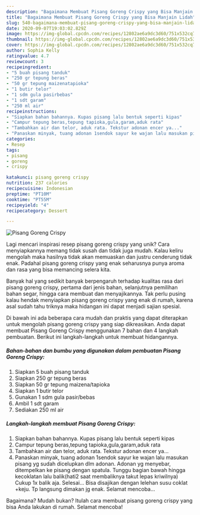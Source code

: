 ```yaml
---
description: "Bagaimana Membuat Pisang Goreng Crispy yang Bisa Manjain Lidah"
title: "Bagaimana Membuat Pisang Goreng Crispy yang Bisa Manjain Lidah"
slug: 540-bagaimana-membuat-pisang-goreng-crispy-yang-bisa-manjain-lidah
date: 2020-09-07T19:03:02.829Z
image: https://img-global.cpcdn.com/recipes/12802ae6a9dc3d60/751x532cq70/pisang-goreng-crispy-foto-resep-utama.jpg
thumbnail: https://img-global.cpcdn.com/recipes/12802ae6a9dc3d60/751x532cq70/pisang-goreng-crispy-foto-resep-utama.jpg
cover: https://img-global.cpcdn.com/recipes/12802ae6a9dc3d60/751x532cq70/pisang-goreng-crispy-foto-resep-utama.jpg
author: Sophia Kelly
ratingvalue: 4.7
reviewcount: 3
recipeingredient:
- "5 buah pisang tanduk"
- "250 gr tepung beras"
- "50 gr tepung maizenatapioka"
- "1 butir telor"
- "1 sdm gula pasirbebas"
- "1 sdt garam"
- "250 ml air"
recipeinstructions:
- "Siapkan bahan bahannya. Kupas pisang lalu bentuk seperti kipas"
- "Campur tepung beras,tepung tapioka,gula,garam,aduk rata"
- "Tambahkan air dan telor, aduk rata. Tekstur adonan encer ya..."
- "Panaskan minyak, tuang adonan 1sendok sayur ke wajan lalu masukan pisang yg sudah dicelupkan dlm adonan. Adonan yg menyebar, ditempelkan ke pisang dengan spatula. Tunggu bagian bawah hingga kecoklatan lalu balik(hati2 saat membaliknya takut lepas kriwilnya) Cukup 1x balik aja. Selesai... Bisa disajikan dengan lelehan susu coklat +keju. Tp langsung dimakan jg enak. Selamat mencoba..."
categories:
- Resep
tags:
- pisang
- goreng
- crispy

katakunci: pisang goreng crispy 
nutrition: 237 calories
recipecuisine: Indonesian
preptime: "PT10M"
cooktime: "PT55M"
recipeyield: "4"
recipecategory: Dessert

---
```



![Pisang Goreng Crispy](https://img-global.cpcdn.com/recipes/12802ae6a9dc3d60/751x532cq70/pisang-goreng-crispy-foto-resep-utama.jpg)

Lagi mencari inspirasi resep pisang goreng crispy yang unik? Cara menyiapkannya memang tidak susah dan tidak juga mudah. Kalau keliru mengolah maka hasilnya tidak akan memuaskan dan justru cenderung tidak enak. Padahal pisang goreng crispy yang enak seharusnya punya aroma dan rasa yang bisa memancing selera kita.

Banyak hal yang sedikit banyak berpengaruh terhadap kualitas rasa dari pisang goreng crispy, pertama dari jenis bahan, selanjutnya pemilihan bahan segar, hingga cara membuat dan menyajikannya. Tak perlu pusing kalau hendak menyiapkan pisang goreng crispy yang enak di rumah, karena asal sudah tahu triknya maka hidangan ini dapat menjadi sajian spesial.




Di bawah ini ada beberapa cara mudah dan praktis yang dapat diterapkan untuk mengolah pisang goreng crispy yang siap dikreasikan. Anda dapat membuat Pisang Goreng Crispy menggunakan 7 bahan dan 4 langkah pembuatan. Berikut ini langkah-langkah untuk membuat hidangannya.

<!--inarticleads1-->

##### Bahan-bahan dan bumbu yang digunakan dalam pembuatan Pisang Goreng Crispy:

1. Siapkan 5 buah pisang tanduk
1. Siapkan 250 gr tepung beras
1. Siapkan 50 gr tepung maizena/tapioka
1. Siapkan 1 butir telor
1. Gunakan 1 sdm gula pasir/bebas
1. Ambil 1 sdt garam
1. Sediakan 250 ml air




<!--inarticleads2-->

##### Langkah-langkah membuat Pisang Goreng Crispy:

1. Siapkan bahan bahannya. Kupas pisang lalu bentuk seperti kipas
1. Campur tepung beras,tepung tapioka,gula,garam,aduk rata
1. Tambahkan air dan telor, aduk rata. Tekstur adonan encer ya...
1. Panaskan minyak, tuang adonan 1sendok sayur ke wajan lalu masukan pisang yg sudah dicelupkan dlm adonan. Adonan yg menyebar, ditempelkan ke pisang dengan spatula. Tunggu bagian bawah hingga kecoklatan lalu balik(hati2 saat membaliknya takut lepas kriwilnya) Cukup 1x balik aja. Selesai... Bisa disajikan dengan lelehan susu coklat +keju. Tp langsung dimakan jg enak. Selamat mencoba...




Bagaimana? Mudah bukan? Itulah cara membuat pisang goreng crispy yang bisa Anda lakukan di rumah. Selamat mencoba!

